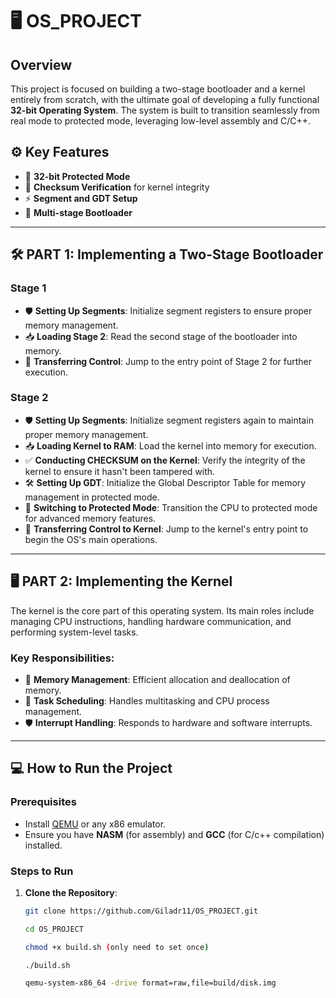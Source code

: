 # 🖥️ OS_PROJECT

## Overview
This project is focused on building a two-stage bootloader and a kernel entirely from scratch, with the ultimate goal of developing a fully functional **32-bit Operating System**. The system is built to transition seamlessly from real mode to protected mode, leveraging low-level assembly and C/C++.


## ⚙️ Key Features
- 🔑 **32-bit Protected Mode** 
- 🔄 **Checksum Verification** for kernel integrity
- ⚡ **Segment and GDT Setup**
- 🚀 **Multi-stage Bootloader**

---

## 🛠️ PART 1: Implementing a Two-Stage Bootloader

### Stage 1
- 🛡️ **Setting Up Segments**: Initialize segment registers to ensure proper memory management.
- 📥 **Loading Stage 2**: Read the second stage of the bootloader into memory.
- 🚀 **Transferring Control**: Jump to the entry point of Stage 2 for further execution.

### Stage 2
- 🛡️ **Setting Up Segments**: Initialize segment registers again to maintain proper memory management.
- 📥 **Loading Kernel to RAM**: Load the kernel into memory for execution.
- ✅ **Conducting CHECKSUM on the Kernel**: Verify the integrity of the kernel to ensure it hasn't been tampered with.
- 🛠️ **Setting Up GDT**: Initialize the Global Descriptor Table for memory management in protected mode.
- 🔐 **Switching to Protected Mode**: Transition the CPU to protected mode for advanced memory features.
- 🚀 **Transferring Control to Kernel**: Jump to the kernel's entry point to begin the OS's main operations.

---

## 🖥️ PART 2: Implementing the Kernel
The kernel is the core part of this operating system. Its main roles include managing CPU instructions, handling hardware communication, and performing system-level tasks.

### Key Responsibilities:
- 🧠 **Memory Management**: Efficient allocation and deallocation of memory.
- 🔄 **Task Scheduling**: Handles multitasking and CPU process management.
- 🛡️ **Interrupt Handling**: Responds to hardware and software interrupts.

---

## 💻 How to Run the Project

### Prerequisites
- Install [QEMU](https://www.qemu.org/) or any x86 emulator.
- Ensure you have **NASM** (for assembly) and **GCC** (for C/c++ compilation) installed.

### Steps to Run
1. **Clone the Repository**:
   ```bash
   git clone https://github.com/Giladr11/OS_PROJECT.git
   
   cd OS_PROJECT

   chmod +x build.sh (only need to set once)

   ./build.sh

   qemu-system-x86_64 -drive format=raw,file=build/disk.img
